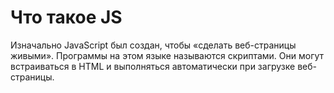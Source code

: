 # Что такое JS

Изначально JavaScript был создан, чтобы «сделать веб-страницы живыми».
Программы на этом языке называются скриптами. Они могут встраиваться в HTML и выполняться автоматически при загрузке веб-страницы.
